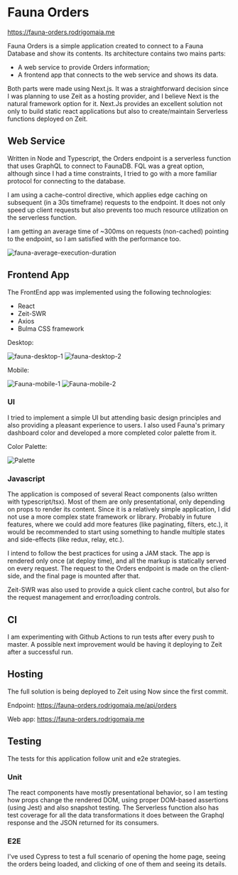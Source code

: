 # Fauna Orders
https://fauna-orders.rodrigomaia.me

Fauna Orders is a simple application created to connect to a Fauna Database and show its contents.  Its architecture contains two mains parts: 

- A web service to provide Orders information;
- A frontend app that connects to the web service and shows its data. 

Both parts were made using Next.js. It was a straightforward decision since I was planning to use Zeit as a hosting provider, and I believe Next is the natural framework option for it. Next.Js provides an excellent solution not only to build static react applications but also to create/maintain Serverless functions deployed on Zeit. 

## Web Service
Written in Node and Typescript, the Orders endpoint is a serverless function that uses GraphQL to connect to FaunaDB. FQL was a great option, although since I had a time constraints, I tried to go with a more familiar protocol for connecting to the database. 

I am using a cache-control directive, which applies edge caching on subsequent (in a 30s timeframe) requests to the endpoint. It does not only speed up client requests but also prevents too much resource utilization on the serverless function.

I am getting an average time of ~300ms on requests (non-cached) pointing to the endpoint, so I am satisfied with the performance too.

![fauna-average-execution-duration](https://user-images.githubusercontent.com/2081077/69881994-82b89b00-12ad-11ea-97d2-6a1e4fc4d340.png)

## Frontend App
The FrontEnd app was implemented using the following technologies:
- React
- Zeit-SWR
- Axios
- Bulma CSS framework

Desktop:

![fauna-desktop-1](https://user-images.githubusercontent.com/2081077/69881915-4422e080-12ad-11ea-8ccf-d9bc746fd256.png)
![fauna-desktop-2](https://user-images.githubusercontent.com/2081077/69881924-4b49ee80-12ad-11ea-808f-30f4459fe1e7.png)

Mobile:

![Fauna-mobile-1](https://user-images.githubusercontent.com/2081077/69881933-5270fc80-12ad-11ea-9e0a-13eea7324b85.png)
![Fauna-mobile-2](https://user-images.githubusercontent.com/2081077/69881945-5a30a100-12ad-11ea-8877-84a97d39810e.png)

### UI

I tried to implement a simple UI but attending basic design principles and also providing a pleasant experience to users. I also used Fauna's primary dashboard color and developed a more completed color palette from it. 

Color Palette:

![Palette](https://user-images.githubusercontent.com/2081077/69882121-eb077c80-12ad-11ea-8a7e-76ceafb94e44.png)


### Javascript

The application is composed of several React components (also written with typescript/tsx). Most of them are only presentational, only depending on props to render its content. Since it is a relatively simple application, I did not use a more complex state framework or library. Probably in future features, where we could add more features (like paginating, filters, etc.), it would be recommended to start using something to handle multiple states and side-effects (like redux, relay, etc.). 

I intend to follow the best practices for using a JAM stack. The app is rendered only once (at deploy time), and all the markup is statically served on every request. The request to the Orders endpoint is made on the client-side, and the final page is mounted after that. 

Zeit-SWR was also used to provide a quick client cache control, but also for the request management and error/loading controls. 

## CI

[](https://github.com/rodrigomaia17/fauna-orders/workflows/Node%20CI/badge.svg)

I am experimenting with Github Actions to run tests after every push to master. A possible next improvement would be having it deploying to Zeit after a successful run. 

## Hosting

The full solution is being deployed to Zeit using Now since the first commit. 

Endpoint: https://fauna-orders.rodrigomaia.me/api/orders

Web app: https://fauna-orders.rodrigomaia.me

## Testing
The tests for this application follow unit and e2e strategies. 

### Unit
The react components have mostly presentational behavior, so I am testing how props change the rendered DOM, using proper DOM-based assertions (using Jest) and also snapshot testing.
The Serverless function also has test coverage for all the data transformations it does between the Graphql response and the JSON returned for its consumers. 

### E2E
I've used Cypress to test a full scenario of opening the home page, seeing the orders being loaded, and clicking of one of them and seeing its details. 
